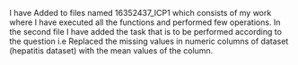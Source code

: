 I have Added to files named 16352437_ICP1 which consists of my work where I have executed all the functions and performed few operations.
In the second file I have added the task that is to be performed according to the question i.e Replaced the missing values in numeric columns of  dataset (hepatitis dataset) with the mean values of the column. 
